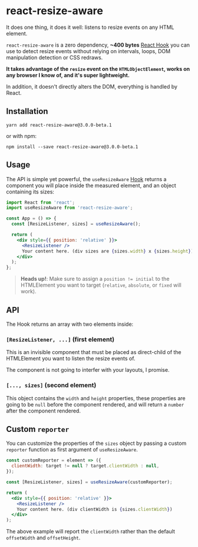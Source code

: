 # react-resize-aware

It does one thing, it does it well: listens to resize events on any HTML element.

`react-resize-aware` is a zero dependency, **~400 bytes** [React Hook](https://reactjs.org/docs/hooks-reference.html) you can use to detect resize events without relying on intervals, loops, DOM manipulation detection or CSS redraws.

**It takes advantage of the `resize` event on the `HTMLObjectElement`, works on any browser I know of, and it's super lightweight.**

In addition, it doesn't directly alters the DOM, everything is handled by React.

## Installation

```
yarn add react-resize-aware@3.0.0-beta.1
```

or with npm:

```
npm install --save react-resize-aware@3.0.0-beta.1
```

## Usage

The API is simple yet powerful, the `useResizeAware` [Hook](https://reactjs.org/docs/hooks-reference.html)
returns a component you will place inside the measured element, and an object containing its sizes:

```jsx
import React from 'react';
import useResizeAware from 'react-resize-aware';

const App = () => {
  const [ResizeListener, sizes] = useResizeAware();

  return (
    <div style={{ position: 'relative' }}>
      <ResizeListener />
      Your content here. (div sizes are {sizes.width} x {sizes.height})
    </div>
  );
};
```

> **Heads up!**: Make sure to assign a `position != initial` to the HTMLElement you want to target (`relative`, `absolute`, or `fixed` will work).

## API

The Hook returns an array with two elements inside:

### `[ResizeListener, ...]` (first element)

This is an invisible component that must be placed as direct-child of the HTMLElement you want to listen the resize events of.

The component is not going to interfer with your layouts, I promise.

### `[..., sizes]` (second element)

This object contains the `width` and `height` properties, these properties are going to be `null` before the component rendered, and will return a `number` after the component rendered.

## Custom `reporter`

You can customize the properties of the `sizes` object by passing a custom `reporter` function as first argument of `useResizeAware`.

```jsx
const customReporter = element => ({
  clientWidth: target != null ? target.clientWidth : null,
});

const [ResizeListener, sizes] = useResizeAware(customReporter);

return (
  <div style={{ position: 'relative' }}>
    <ResizeListener />
    Your content here. (div clientWidth is {sizes.clientWidth})
  </div>
);
```

The above example will report the `clientWidth` rather than the default `offsetWidth` and `offsetHeight`.
